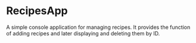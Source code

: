 # RecipesApp
A simple console application for managing recipes. It provides the function of adding recipes and later displaying and deleting them by ID.
